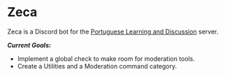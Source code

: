 # Zeca
Zeca is a Discord bot for the [Portuguese Learning and Discussion](https://discord.gg/xMwmBZe) server.

***Current Goals:***

 - Implement a global check to make room for moderation tools.
 - Create a Utilities and a Moderation command category.

